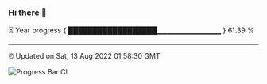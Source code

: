 ### Hi there 👋

⏳ Year progress { ██████████████████▁▁▁▁▁▁▁▁▁▁▁▁ } 61.39 %

---

⏰ Updated on Sat, 13 Aug 2022 01:58:30 GMT

![Progress Bar CI](https://github.com/ZhaoGui/ZhaoGui/workflows/Progress%20Bar%20CI/badge.svg)
